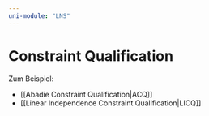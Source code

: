 ```yaml
---
uni-module: "LNS"
---
```


# Constraint Qualification

Zum Beispiel:

- [[Abadie Constraint Qualification|ACQ]]
- [[Linear Independence Constraint Qualification|LICQ]]
